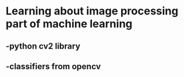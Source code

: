 # Learning about image processing part of machine learning
## -python cv2 library 
## -classifiers from opencv
